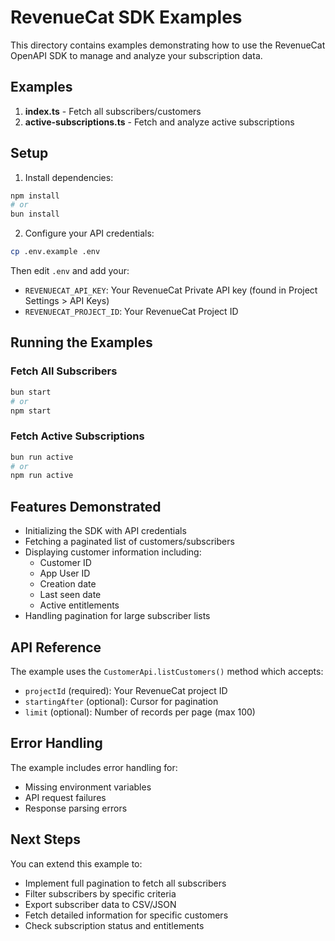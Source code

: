 # RevenueCat SDK Examples

This directory contains examples demonstrating how to use the RevenueCat OpenAPI SDK to manage and analyze your subscription data.

## Examples

1. **index.ts** - Fetch all subscribers/customers
2. **active-subscriptions.ts** - Fetch and analyze active subscriptions

## Setup

1. Install dependencies:
```bash
npm install
# or
bun install
```

2. Configure your API credentials:
```bash
cp .env.example .env
```

Then edit `.env` and add your:
- `REVENUECAT_API_KEY`: Your RevenueCat Private API key (found in Project Settings > API Keys)
- `REVENUECAT_PROJECT_ID`: Your RevenueCat Project ID

## Running the Examples

### Fetch All Subscribers
```bash
bun start
# or
npm start
```

### Fetch Active Subscriptions
```bash
bun run active
# or
npm run active
```

## Features Demonstrated

- Initializing the SDK with API credentials
- Fetching a paginated list of customers/subscribers
- Displaying customer information including:
  - Customer ID
  - App User ID
  - Creation date
  - Last seen date
  - Active entitlements
- Handling pagination for large subscriber lists

## API Reference

The example uses the `CustomerApi.listCustomers()` method which accepts:
- `projectId` (required): Your RevenueCat project ID
- `startingAfter` (optional): Cursor for pagination
- `limit` (optional): Number of records per page (max 100)

## Error Handling

The example includes error handling for:
- Missing environment variables
- API request failures
- Response parsing errors

## Next Steps

You can extend this example to:
- Implement full pagination to fetch all subscribers
- Filter subscribers by specific criteria
- Export subscriber data to CSV/JSON
- Fetch detailed information for specific customers
- Check subscription status and entitlements